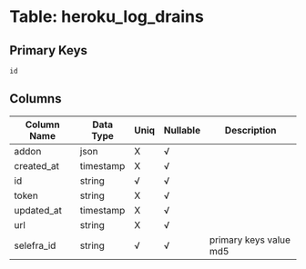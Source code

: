 # Table: heroku_log_drains

## Primary Keys 

```
id
```


## Columns 

|  Column Name   |  Data Type  | Uniq | Nullable | Description | 
|  ----  | ----  | ----  | ----  | ---- | 
| addon | json | X | √ |  | 
| created_at | timestamp | X | √ |  | 
| id | string | √ | √ |  | 
| token | string | X | √ |  | 
| updated_at | timestamp | X | √ |  | 
| url | string | X | √ |  | 
| selefra_id | string | √ | √ | primary keys value md5 | 


